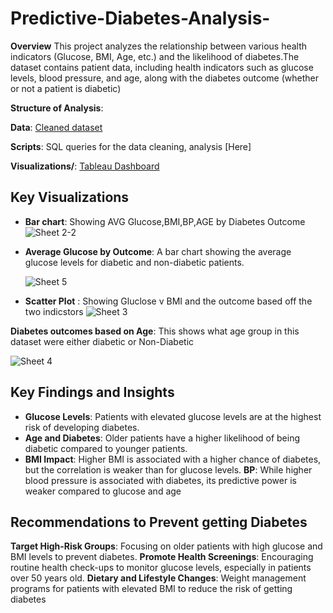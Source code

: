 # Predictive-Diabetes-Analysis-

**Overview**
This project analyzes the relationship between various health indicators (Glucose, BMI, Age, etc.) and the likelihood of diabetes.The dataset contains patient data, including health indicators such as glucose levels, blood pressure, and age, along with the diabetes outcome (whether or not a patient is diabetic)

**Structure of Analysis**:

**Data**: [Cleaned dataset](https://github.com/user-attachments/files/17175934/cleaned_healthcare_diabetes_dataset_v5.copy.csv)

 **Scripts**: SQL queries for the data cleaning, analysis [Here]
 
 **Visualizations/**: [Tableau Dashboard](https://public.tableau.com/views/Book2_17275470263770/Dashboard1?:language=en-US&publish=yes&:sid=&:redirect=auth&:display_count=n&:origin=viz_share_link)


## Key Visualizations
- **Bar chart**: Showing AVG Glucose,BMI,BP,AGE by Diabetes Outcome
  ![Sheet 2-2](https://github.com/user-attachments/assets/bedc3430-6820-4573-ad87-53072751bdbf)
  
- **Average Glucose by Outcome**: A bar chart showing the average glucose levels for diabetic and non-diabetic patients.

   ![Sheet 5](https://github.com/user-attachments/assets/fb7a48e6-95ab-4942-8fbd-3030be10f17c)
  
  
- **Scatter Plot** : Showing Gluclose v BMI and the outcome based off the two indicstors
![Sheet 3](https://github.com/user-attachments/assets/11531520-0e05-460b-879f-bd2cafce325b)

**Diabetes outcomes based on Age**: This shows what age group in this dataset were either diabetic or Non-Diabetic 

![Sheet 4](https://github.com/user-attachments/assets/5d3fcbbc-17a3-4552-8278-2bc2fc63b071)


## Key Findings and Insights
- **Glucose Levels**: Patients with elevated glucose levels are at the highest risk of developing diabetes.
- **Age and Diabetes**: Older patients have a higher likelihood of being diabetic compared to younger patients.
- **BMI Impact**: Higher BMI is associated with a higher chance of diabetes, but the correlation is weaker than for glucose levels.
  **BP**: While higher blood pressure is associated with diabetes, its predictive power is weaker compared to glucose and age

## Recommendations to Prevent getting Diabetes 
**Target High-Risk Groups**: Focusing on older patients with high glucose and BMI levels to prevent diabetes.
 **Promote Health Screenings**: Encouraging routine health check-ups to monitor glucose levels, especially in patients over 50 years old.
 **Dietary and Lifestyle Changes**: Weight management programs for patients with elevated BMI to reduce the risk of getting diabetes


